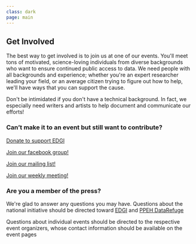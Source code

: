 ```yaml
---
class: dark
page: main
---
```


<h2 id="get-involved"><i class="fa fa-user-plus" aria-hidden="true"></i> Get Involved</h2>

<p>The best way to get involved is to join us at one of our events. You'll meet tons of motivated, science-loving individuals from diverse backgrounds who want to ensure continued public access to data. We need people with all backgrounds and experience; whether you're an expert researcher leading your field, or an average citizen trying to figure out how to help, we'll have ways that you can support the cause.</p>

<p>Don't be intimidated if you don't have a technical background. In fact, we especially need writers and artists to help document and communicate our efforts!</p>

<h3>Can’t make it to an event but still want to contribute?</h3>

<p><a class="btn btn-success btn-lg" href="https://www.generosity.com/community-fundraising/protect-public-environmental-data-and-research"> <i class="fa fa-heart"></i> Donate to support EDGI</a></p>
<p><a class="btn btn-primary btn-lg" href="https://www.facebook.com/groups/datarescueboston/"><i class="fa fa-facebook-square" aria-hidden="true"></i> Join our facebook group! </a></p>
<p><a class="btn btn-warning btn-lg" href="https://groups.google.com/forum/#!forum/datarescuebos"><i class="fa fa-envelope-o" aria-hidden="true"></i> Join our mailing list! </a></p>
<p><a class="btn btn-default btn-lg" href="{{ "/meetings/" | relative_url }}"><i class="fa fa-users"></i>Join our weekly meeting!</a></p>

<h3>Are you a member of the press?</h3>

<p>We're glad to answer any questions you may have. Questions about the national initiative should be directed toward <a href="https://envirodatagov.org/contact/">EDGI</a> and <a href="mailto:datarefuge@ppehlab.org">PPEH DataRefuge</a> </p>
<p>Questions about individual events should be directed to the respective event organizers, whose contact information should be available on the event pages</p>
